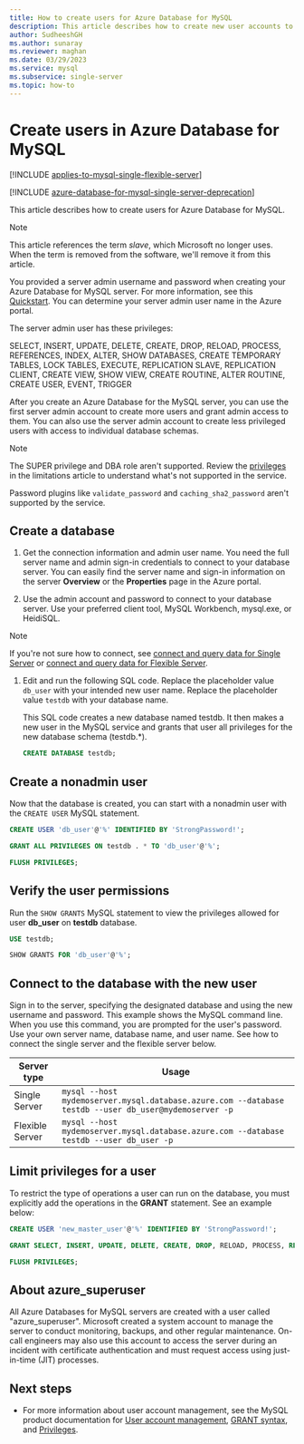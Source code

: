 ```yaml
---
title: How to create users for Azure Database for MySQL
description: This article describes how to create new user accounts to interact with an Azure Database for MySQL server.
author: SudheeshGH
ms.author: sunaray
ms.reviewer: maghan
ms.date: 03/29/2023
ms.service: mysql
ms.subservice: single-server
ms.topic: how-to
---
```

# Create users in Azure Database for MySQL

[!INCLUDE [applies-to-mysql-single-flexible-server](includes/applies-to-mysql-single-flexible-server.md)]

[!INCLUDE [azure-database-for-mysql-single-server-deprecation](includes/Azure-database-for-mysql-single-server-deprecation.md)]

This article describes how to create users for Azure Database for MySQL.

> [!NOTE]  
> This article references the term *slave*, which Microsoft no longer uses. When the term is removed from the software, we'll remove it from this article.

You provided a server admin username and password when creating your Azure Database for MySQL server. For more information, see this [Quickstart](quickstart-create-mysql-server-database-using-azure-portal.md). You can determine your server admin user name in the Azure portal.

The server admin user has these privileges:

   SELECT, INSERT, UPDATE, DELETE, CREATE, DROP, RELOAD, PROCESS, REFERENCES, INDEX, ALTER, SHOW DATABASES, CREATE TEMPORARY TABLES, LOCK TABLES, EXECUTE, REPLICATION SLAVE, REPLICATION CLIENT, CREATE VIEW, SHOW VIEW, CREATE ROUTINE, ALTER ROUTINE, CREATE USER, EVENT, TRIGGER

After you create an Azure Database for the MySQL server, you can use the first server admin account to create more users and grant admin access to them. You can also use the server admin account to create less privileged users with access to individual database schemas.

> [!NOTE]  
> The SUPER privilege and DBA role aren't supported. Review the [privileges](concepts-limits.md#privileges--data-manipulation-support) in the limitations article to understand what's not supported in the service.
>  
> Password plugins like `validate_password` and `caching_sha2_password` aren't supported by the service.

## Create a database

1. Get the connection information and admin user name.
   You need the full server name and admin sign-in credentials to connect to your database server. You can easily find the server name and sign-in information on the server **Overview** or the **Properties** page in the Azure portal.

1. Use the admin account and password to connect to your database server. Use your preferred client tool, MySQL Workbench, mysql.exe, or HeidiSQL.

> [!NOTE]  
> If you're not sure how to connect, see [connect and query data for Single Server](single-server/connect-workbench.md) or [connect and query data for Flexible Server](flexible-server/connect-workbench.md).

1. Edit and run the following SQL code. Replace the placeholder value `db_user` with your intended new user name. Replace the placeholder value `testdb` with your database name.

   This SQL code creates a new database named testdb. It then makes a new user in the MySQL service and grants that user all privileges for the new database schema (testdb.\*).

   ```sql
   CREATE DATABASE testdb;
   ```

## Create a nonadmin user

 Now that the database is created, you can start with a nonadmin user with the ```CREATE USER``` MySQL statement.

   ``` sql
   CREATE USER 'db_user'@'%' IDENTIFIED BY 'StrongPassword!';

   GRANT ALL PRIVILEGES ON testdb . * TO 'db_user'@'%';

   FLUSH PRIVILEGES;
   ```

## Verify the user permissions

Run the ```SHOW GRANTS``` MySQL statement to view the privileges allowed for user **db_user**  on **testdb** database.

   ```sql
   USE testdb;

   SHOW GRANTS FOR 'db_user'@'%';
   ```

## Connect to the database with the new user

Sign in to the server, specifying the designated database and using the new username and password. This example shows the MySQL command line. When you use this command, you are prompted for the user's password. Use your own server name, database name, and user name. See how to connect the single server and the flexible server below.

| Server type | Usage |
| --- | --- |
| Single Server | ```mysql --host mydemoserver.mysql.database.azure.com --database testdb --user db_user@mydemoserver -p``` |
| Flexible Server | ```mysql --host mydemoserver.mysql.database.azure.com --database testdb --user db_user -p``` |

## Limit privileges for a user

To restrict the type of operations a user can run on the database, you must explicitly add the operations in the **GRANT** statement. See an example below:

   ```sql
   CREATE USER 'new_master_user'@'%' IDENTIFIED BY 'StrongPassword!';

   GRANT SELECT, INSERT, UPDATE, DELETE, CREATE, DROP, RELOAD, PROCESS, REFERENCES, INDEX, ALTER, SHOW DATABASES, CREATE TEMPORARY TABLES, LOCK TABLES, EXECUTE, REPLICATION SLAVE, REPLICATION CLIENT, CREATE VIEW, SHOW VIEW, CREATE ROUTINE, ALTER ROUTINE, CREATE USER, EVENT, TRIGGER ON *.* TO 'new_master_user'@'%' WITH GRANT OPTION;

   FLUSH PRIVILEGES;
   ```

## About azure_superuser

All Azure Databases for MySQL servers are created with a user called "azure_superuser". Microsoft created a system account to manage the server to conduct monitoring, backups, and other regular maintenance. On-call engineers may also use this account to access the server during an incident with certificate authentication and must request access using just-in-time (JIT) processes.

## Next steps

- For more information about user account management, see the MySQL product documentation for [User account management](https://dev.mysql.com/doc/refman/5.7/en/access-control.html), [GRANT syntax](https://dev.mysql.com/doc/refman/5.7/en/grant.html), and [Privileges](https://dev.mysql.com/doc/refman/5.7/en/privileges-provided.html).
